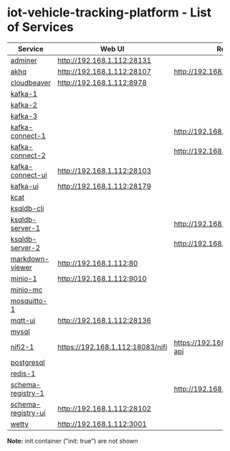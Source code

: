 # iot-vehicle-tracking-platform - List of Services

| Service | Web UI | Rest API 
|-------------- |------|------------
|[adminer](./documentation/services/adminer )|<http://192.168.1.112:28131>|
|[akhq](./documentation/services/akhq )|<http://192.168.1.112:28107>|<http://192.168.1.112:28107/api>
|[cloudbeaver](./documentation/services/cloudbeaver )|<http://192.168.1.112:8978>|
|[kafka-1](./documentation/services/kafka )||
|[kafka-2](./documentation/services/kafka )||
|[kafka-3](./documentation/services/kafka )||
|[kafka-connect-1](./documentation/services/kafka-connect )||<http://192.168.1.112:8083>
|[kafka-connect-2](./documentation/services/kafka-connect )||<http://192.168.1.112:8084>
|[kafka-connect-ui](./documentation/services/kafka-connect-ui )|<http://192.168.1.112:28103>|
|[kafka-ui](./documentation/services/kafka-ui )|<http://192.168.1.112:28179>|
|[kcat](./documentation/services/kcat )||
|[ksqldb-cli](./documentation/services/ksqldb-cli )||
|[ksqldb-server-1](./documentation/services/ksqldb )||<http://192.168.1.112:8088>
|[ksqldb-server-2](./documentation/services/ksqldb )||<http://192.168.1.112:8089>
|[markdown-viewer](./documentation/services/markdown-viewer )|<http://192.168.1.112:80>|
|[minio-1](./documentation/services/minio )|<http://192.168.1.112:9010>|
|[minio-mc](./documentation/services/minio )||
|[mosquitto-1](./documentation/services/mosquitto )||
|[mqtt-ui](./documentation/services/hivemq-ui )|<http://192.168.1.112:28136>|
|[mysql](./documentation/services/mysql )||
|[nifi2-1](./documentation/services/nifi )|<https://192.168.1.112:18083/nifi>|<https://192.168.1.112:18083/nifi-api>
|[postgresql](./documentation/services/postgresql )||
|[redis-1](./documentation/services/redis )||
|[schema-registry-1](./documentation/services/schema-registry )||<http://192.168.1.112:8081>
|[schema-registry-ui](./documentation/services/schema-registry-ui )|<http://192.168.1.112:28102>|
|[wetty](./documentation/services/wetty )|<http://192.168.1.112:3001>||

**Note:** init container ("init: true") are not shown
